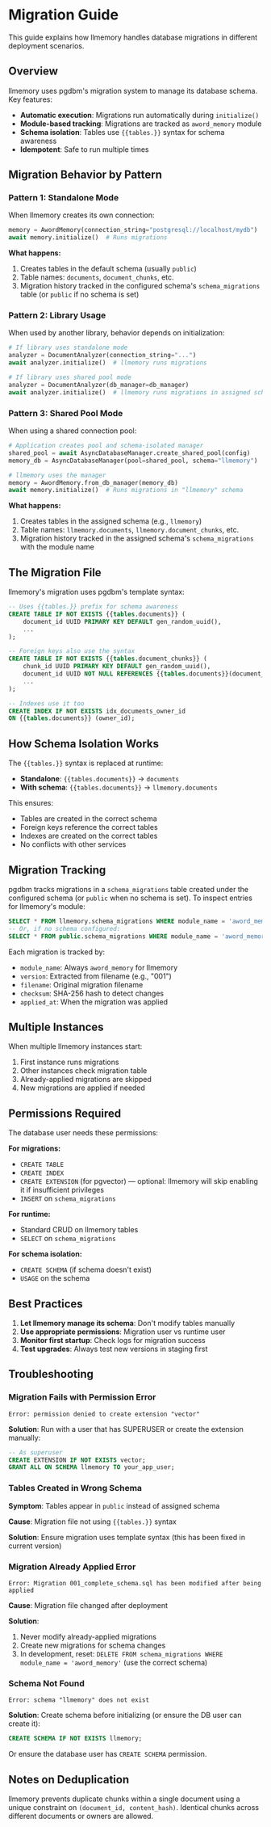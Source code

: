 # Migration Guide

This guide explains how llmemory handles database migrations in different deployment scenarios.

## Overview

llmemory uses pgdbm's migration system to manage its database schema. Key features:

- **Automatic execution**: Migrations run automatically during `initialize()`
- **Module-based tracking**: Migrations are tracked as `aword_memory` module
- **Schema isolation**: Tables use `{{tables.}}` syntax for schema awareness
- **Idempotent**: Safe to run multiple times

## Migration Behavior by Pattern

### Pattern 1: Standalone Mode

When llmemory creates its own connection:

```python
memory = AwordMemory(connection_string="postgresql://localhost/mydb")
await memory.initialize()  # Runs migrations
```

**What happens:**
1. Creates tables in the default schema (usually `public`)
2. Table names: `documents`, `document_chunks`, etc.
3. Migration history tracked in the configured schema's `schema_migrations` table (or `public` if no schema is set)

### Pattern 2: Library Usage

When used by another library, behavior depends on initialization:

```python
# If library uses standalone mode
analyzer = DocumentAnalyzer(connection_string="...")
await analyzer.initialize()  # llmemory runs migrations

# If library uses shared pool mode
analyzer = DocumentAnalyzer(db_manager=db_manager)
await analyzer.initialize()  # llmemory runs migrations in assigned schema
```

### Pattern 3: Shared Pool Mode

When using a shared connection pool:

```python
# Application creates pool and schema-isolated manager
shared_pool = await AsyncDatabaseManager.create_shared_pool(config)
memory_db = AsyncDatabaseManager(pool=shared_pool, schema="llmemory")

# llmemory uses the manager
memory = AwordMemory.from_db_manager(memory_db)
await memory.initialize()  # Runs migrations in "llmemory" schema
```

**What happens:**
1. Creates tables in the assigned schema (e.g., `llmemory`)
2. Table names: `llmemory.documents`, `llmemory.document_chunks`, etc.
3. Migration history tracked in the assigned schema's `schema_migrations` with the module name

## The Migration File

llmemory's migration uses pgdbm's template syntax:

```sql
-- Uses {{tables.}} prefix for schema awareness
CREATE TABLE IF NOT EXISTS {{tables.documents}} (
    document_id UUID PRIMARY KEY DEFAULT gen_random_uuid(),
    ...
);

-- Foreign keys also use the syntax
CREATE TABLE IF NOT EXISTS {{tables.document_chunks}} (
    chunk_id UUID PRIMARY KEY DEFAULT gen_random_uuid(),
    document_id UUID NOT NULL REFERENCES {{tables.documents}}(document_id),
    ...
);

-- Indexes use it too
CREATE INDEX IF NOT EXISTS idx_documents_owner_id
ON {{tables.documents}} (owner_id);
```

## How Schema Isolation Works

The `{{tables.}}` syntax is replaced at runtime:

- **Standalone**: `{{tables.documents}}` → `documents`
- **With schema**: `{{tables.documents}}` → `llmemory.documents`

This ensures:
- Tables are created in the correct schema
- Foreign keys reference the correct tables
- Indexes are created on the correct tables
- No conflicts with other services

## Migration Tracking

pgdbm tracks migrations in a `schema_migrations` table created under the configured schema (or `public` when no schema is set). To inspect entries for llmemory's module:

```sql
SELECT * FROM llmemory.schema_migrations WHERE module_name = 'aword_memory';
-- Or, if no schema configured:
SELECT * FROM public.schema_migrations WHERE module_name = 'aword_memory';
```

Each migration is tracked by:
- `module_name`: Always `aword_memory` for llmemory
- `version`: Extracted from filename (e.g., "001")
- `filename`: Original migration filename
- `checksum`: SHA-256 hash to detect changes
- `applied_at`: When the migration was applied

## Multiple Instances

When multiple llmemory instances start:
1. First instance runs migrations
2. Other instances check migration table
3. Already-applied migrations are skipped
4. New migrations are applied if needed

## Permissions Required

The database user needs these permissions:

**For migrations:**
- `CREATE TABLE`
- `CREATE INDEX`
- `CREATE EXTENSION` (for pgvector) — optional: llmemory will skip enabling it if insufficient privileges
- `INSERT` on `schema_migrations`

**For runtime:**
- Standard CRUD on llmemory tables
- `SELECT` on `schema_migrations`

**For schema isolation:**
- `CREATE SCHEMA` (if schema doesn't exist)
- `USAGE` on the schema

## Best Practices

1. **Let llmemory manage its schema**: Don't modify tables manually
2. **Use appropriate permissions**: Migration user vs runtime user
3. **Monitor first startup**: Check logs for migration success
4. **Test upgrades**: Always test new versions in staging first

## Troubleshooting

### Migration Fails with Permission Error

```
Error: permission denied to create extension "vector"
```

**Solution**: Run with a user that has SUPERUSER or create the extension manually:
```sql
-- As superuser
CREATE EXTENSION IF NOT EXISTS vector;
GRANT ALL ON SCHEMA llmemory TO your_app_user;
```

### Tables Created in Wrong Schema

**Symptom**: Tables appear in `public` instead of assigned schema

**Cause**: Migration file not using `{{tables.}}` syntax

**Solution**: Ensure migration uses template syntax (this has been fixed in current version)

### Migration Already Applied Error

```
Error: Migration 001_complete_schema.sql has been modified after being applied
```

**Cause**: Migration file changed after deployment

**Solution**:
1. Never modify already-applied migrations
2. Create new migrations for schema changes
3. In development, reset: `DELETE FROM schema_migrations WHERE module_name = 'aword_memory'` (use the correct schema)

### Schema Not Found

```
Error: schema "llmemory" does not exist
```

**Solution**: Create schema before initializing (or ensure the DB user can create it):
```sql
CREATE SCHEMA IF NOT EXISTS llmemory;
```

Or ensure the database user has `CREATE SCHEMA` permission.

## Notes on Deduplication

llmemory prevents duplicate chunks within a single document using a unique constraint on `(document_id, content_hash)`. Identical chunks across different documents or owners are allowed.
